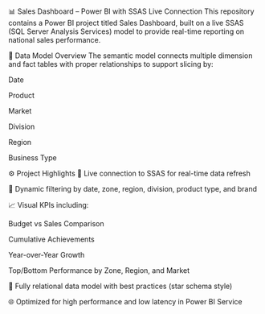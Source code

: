 📊 Sales Dashboard – Power BI with SSAS Live Connection
This repository contains a Power BI project titled Sales Dashboard, built on a live SSAS (SQL Server Analysis Services) model to provide real-time reporting on national sales performance.


🧩 Data Model Overview
The semantic model connects multiple dimension and fact tables with proper relationships to support slicing by:

Date

Product

Market

Division

Region

Business Type


⚙️ Project Highlights
🔗 Live connection to SSAS for real-time data refresh

📅 Dynamic filtering by date, zone, region, division, product type, and brand

📈 Visual KPIs including:

Budget vs Sales Comparison

Cumulative Achievements

Year-over-Year Growth

Top/Bottom Performance by Zone, Region, and Market

📐 Fully relational data model with best practices (star schema style)

🌐 Optimized for high performance and low latency in Power BI Service 
